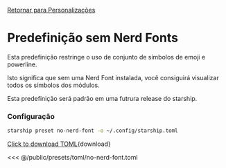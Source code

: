 [Retornar para Personalizações](./#no-nerd-fonts)

# Predefinição sem Nerd Fonts

Esta predefinição restringe o uso de conjunto de símbolos de emoji e powerline.

Isto significa que sem uma Nerd Font instalada, você consiguirá visualizar todos os símbolos dos módulos.

Esta predefinição será padrão em uma futrura release do starship.

### Configuração

```sh
starship preset no-nerd-font -o ~/.config/starship.toml
```

[Click to download TOML](/presets/toml/no-nerd-font.toml){download}

<<< @/public/presets/toml/no-nerd-font.toml
